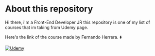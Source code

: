 # About this repository

Hi there, i'm a Front-End Developer JR this repository is one of my list of courses that im taking
from Udemy page.

Here's the link of the course made by Fernando Herrera. :arrow_down:

[![Udemy](https://res.cloudinary.com/jesus0311/image/upload/v1597008795/TypeScript%20Udemy/udemy_kuvv26.png)](https://www.udemy.com/course/node-de-cero-a-experto/)
